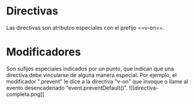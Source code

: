 # Directivas
Las directivas son atributos especiales con el prefijo ==v-on==.
# Modificadores
Son sufijos especiales indicados por un punto, que indican que una directiva debe vincularse de alguna manera especial. Por ejemplo, el modificador ".prevent" le dice a la directiva "v-on" que invoque o llame al evento desencadenado "event.preventDefault()".
![[directiva-completa.png]]